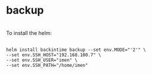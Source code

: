 # backup
<br>
To install the helm: 
<pre>
    <code>
helm install backintime backup --set env.MODE="'2'" \
--set env.SSH_HOST="192.168.100.7" \
--set env.SSH_USER="imen" \
--set env.SSH_PATH="/home/imen"
    </code>
</pre>
